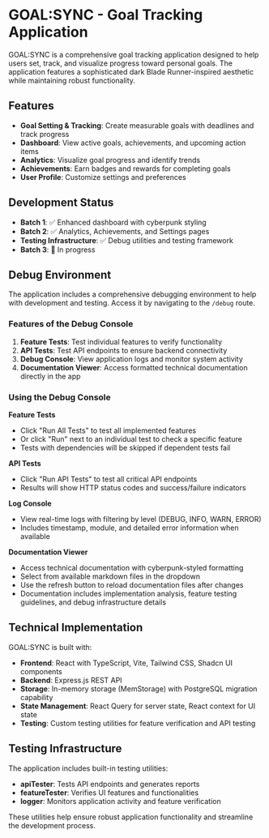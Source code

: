 # GOAL:SYNC - Goal Tracking Application

GOAL:SYNC is a comprehensive goal tracking application designed to help users set, track, and visualize progress toward personal goals. The application features a sophisticated dark Blade Runner-inspired aesthetic while maintaining robust functionality.

## Features

- **Goal Setting & Tracking**: Create measurable goals with deadlines and track progress
- **Dashboard**: View active goals, achievements, and upcoming action items
- **Analytics**: Visualize goal progress and identify trends
- **Achievements**: Earn badges and rewards for completing goals
- **User Profile**: Customize settings and preferences

## Development Status

- **Batch 1**: ✅ Enhanced dashboard with cyberpunk styling
- **Batch 2**: ✅ Analytics, Achievements, and Settings pages
- **Testing Infrastructure**: ✅ Debug utilities and testing framework
- **Batch 3**: 🔄 In progress

## Debug Environment

The application includes a comprehensive debugging environment to help with development and testing. Access it by navigating to the `/debug` route.

### Features of the Debug Console

1. **Feature Tests**: Test individual features to verify functionality
2. **API Tests**: Test API endpoints to ensure backend connectivity
3. **Debug Console**: View application logs and monitor system activity
4. **Documentation Viewer**: Access formatted technical documentation directly in the app

### Using the Debug Console

**Feature Tests**
- Click "Run All Tests" to test all implemented features
- Or click "Run" next to an individual test to check a specific feature
- Tests with dependencies will be skipped if dependent tests fail

**API Tests**
- Click "Run API Tests" to test all critical API endpoints
- Results will show HTTP status codes and success/failure indicators

**Log Console**
- View real-time logs with filtering by level (DEBUG, INFO, WARN, ERROR)
- Includes timestamp, module, and detailed error information when available

**Documentation Viewer**
- Access technical documentation with cyberpunk-styled formatting
- Select from available markdown files in the dropdown
- Use the refresh button to reload documentation files after changes
- Documentation includes implementation analysis, feature testing guidelines, and debug infrastructure details

## Technical Implementation 

GOAL:SYNC is built with:

- **Frontend**: React with TypeScript, Vite, Tailwind CSS, Shadcn UI components
- **Backend**: Express.js REST API
- **Storage**: In-memory storage (MemStorage) with PostgreSQL migration capability
- **State Management**: React Query for server state, React context for UI state
- **Testing**: Custom testing utilities for feature verification and API testing

## Testing Infrastructure

The application includes built-in testing utilities:

- **apiTester**: Tests API endpoints and generates reports
- **featureTester**: Verifies UI features and functionalities
- **logger**: Monitors application activity and feature verification

These utilities help ensure robust application functionality and streamline the development process.